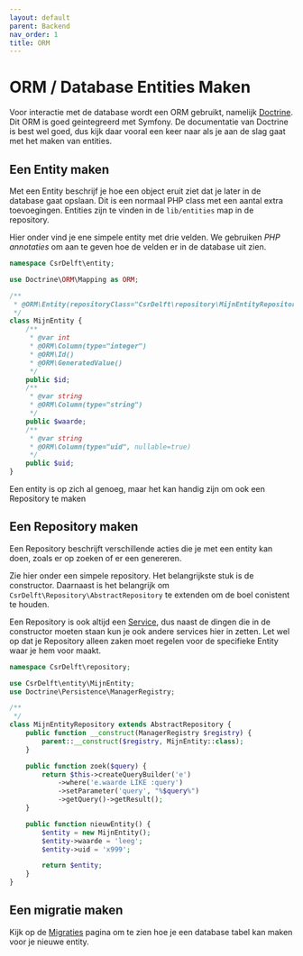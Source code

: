 ```yaml
---
layout: default
parent: Backend
nav_order: 1
title: ORM
---
```


# ORM / Database Entities Maken

Voor interactie met de database wordt een ORM gebruikt, namelijk [Doctrine](https://www.doctrine-project.org/projects/doctrine-orm/en/2.7/index.html). Dit ORM is goed geintegreerd met Symfony. De documentatie van Doctrine is best wel goed, dus kijk daar vooral een keer naar als je aan de slag gaat met het maken van entities.

## Een Entity maken

Met een Entity beschrijf je hoe een object eruit ziet dat je later in de database gaat opslaan. Dit is een normaal PHP class met een aantal extra toevoegingen. Entities zijn te vinden in de `lib/entities` map in de repository.

Hier onder vind je ene simpele entity met drie velden. We gebruiken _PHP annotaties_ om aan te geven hoe de velden er in de database uit zien.

```php
namespace CsrDelft\entity;

use Doctrine\ORM\Mapping as ORM;

/**
 * @ORM\Entity(repositoryClass="CsrDelft\repository\MijnEntityRepository")
 */
class MijnEntity {
	/**
	 * @var int
	 * @ORM\Column(type="integer")
	 * @ORM\Id()
	 * @ORM\GeneratedValue()
	 */
	public $id;
	/**
	 * @var string
	 * @ORM\Column(type="string")
	 */
	public $waarde;
	/**
	 * @var string
	 * @ORM\Column(type="uid", nullable=true)
	 */
	public $uid;
}
```

Een entity is op zich al genoeg, maar het kan handig zijn om ook een Repository te maken

## Een Repository maken

Een Repository beschrijft verschillende acties die je met een entity kan doen, zoals er op zoeken of er een genereren.

Zie hier onder een simpele repository. Het belangrijkste stuk is de constructor. Daarnaast is het belangrijk om `CsrDelft\Repository\AbstractRepository` te extenden om de boel conistent te houden.

Een Repository is ook altijd een [Service](services.md), dus naast de dingen die in de constructor moeten staan kun je ook andere services hier in zetten. Let wel op dat je Repository alleen zaken moet regelen voor de specifieke Entity waar je hem voor maakt.

```php
namespace CsrDelft\repository;

use CsrDelft\entity\MijnEntity;
use Doctrine\Persistence\ManagerRegistry;

/**
 */
class MijnEntityRepository extends AbstractRepository {
    public function __construct(ManagerRegistry $registry) {
        parent::__construct($registry, MijnEntity::class);
    }

    public function zoek($query) {
        return $this->createQueryBuilder('e')
            ->where('e.waarde LIKE :query')
            ->setParameter('query', "%$query%")
            ->getQuery()->getResult();
    }

    public function nieuwEntity() {
        $entity = new MijnEntity();
        $entity->waarde = 'leeg';
        $entity->uid = 'x999';

        return $entity;
    }
}
```

## Een migratie maken

Kijk op de [Migraties](../deploy/migraties.md) pagina om te zien hoe je een database tabel kan maken voor je nieuwe entity.
